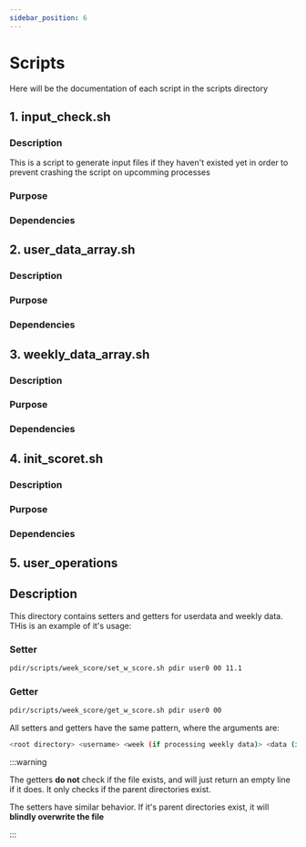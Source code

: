 ```yaml
---
sidebar_position: 6
---
```


# Scripts

Here will be the documentation of each script in the scripts directory

## 1. input_check.sh

### Description

This is a script to generate input files if they haven't existed yet in order to prevent crashing the script on upcomming processes

### Purpose

### Dependencies

## 2. user_data_array.sh

### Description

### Purpose

### Dependencies

## 3. weekly_data_array.sh

### Description

### Purpose

### Dependencies

## 4. init_scoret.sh

### Description

### Purpose

### Dependencies

## 5. user_operations

## Description

This directory contains setters and getters for userdata and weekly data. THis is an example of it's usage:

### Setter

```bash
pdir/scripts/week_score/set_w_score.sh pdir user0 00 11.1
```

### Getter

```bash
pdir/scripts/week_score/get_w_score.sh pdir user0 00
```

All setters and getters have the same pattern, where the arguments are:

``` bash
<root directory> <username> <week (if processing weekly data)> <data (if setting data)>
```


:::warning

The getters **do not** check if the file exists, and will just return an empty line if it does. It only checks if the parent directories exist.

The setters have similar behavior. If it's parent directories exist, it will **blindly overwrite the file**

:::

